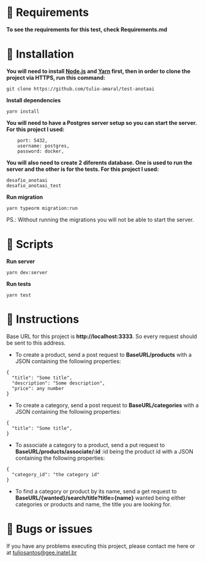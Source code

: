 # 📕 Requirements

**To see the requirements for this test, check Requirements.md**

# 🔧 Installation

**You will need to install [Node.js](https://nodejs.org/en/download/) and [Yarn](https://yarnpkg.com/) first, then in order to clone the project via HTTPS, run this command:**

```git clone https://github.com/tulio-amaral/test-anotaai```

**Install dependencies**

```yarn install```

**You will need to have a Postgres server setup so you can start the server. For this project I used:**

```
    port: 5432,
    username: postgres,
    password: docker,
```

**You will also need to create 2 diferents database. One is used to run the server and the other is for the tests. For this project I used:**

```
desafio_anotaai
desafio_anotaai_test
```

**Run migration**

```yarn typeorm migration:run```

PS.: Without running the migrations you will not be able to start the server.

# 🚀 Scripts
**Run server**

```yarn dev:server```

**Run tests**

```yarn test```

# 🚩 Instructions

Base URL for this project is **http://localhost:3333**. So every request should be sent to this address.

- To create a product, send a post request to **<strong>BaseURL/products</strong>** with a JSON containing the following properties:

```
{
  "title": "Some title",
  "description": "Some description",
  "price": any number
}
```

- To create a category, send a post request to **<strong>BaseURL/categories</strong>** with a JSON containing the following properties:

```
{
  "title": "Some title",
}
```
- To associate a category to a product, send a put request to **<strong>BaseURL/products/associate/:id</strong>** :id being the product id with a JSON containing the following properties:

```
{
  "category_id": "the category id"
}
```

- To find a category or product by its name, send a get request to **<strong>BaseURL/{wanted}/search/title?title={name}</strong>** wanted being either categories or products and name, the title you are looking for.

# 🐛 Bugs or issues
If you have any problems executing this project, please contact me here or at tuliosantos@gee.inatel.br